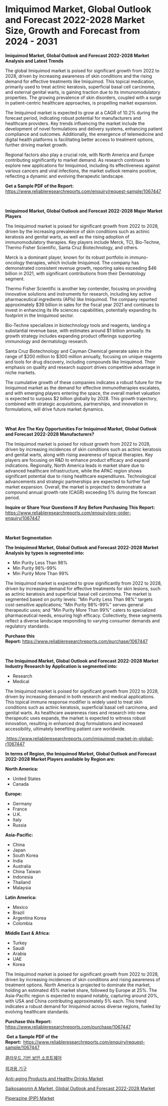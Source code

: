 <p><h1>Imiquimod Market, Global Outlook and Forecast 2022-2028 Market Size, Growth and Forecast from 2024 - 2031</h1></p><p><strong>Imiquimod Market, Global Outlook and Forecast 2022-2028 Market Analysis and Latest Trends</strong></p>
<p><p>The global Imiquimod market is poised for significant growth from 2022 to 2028, driven by increasing awareness of skin conditions and the rising demand for effective treatments like Imiquimod. This topical medication, primarily used to treat actinic keratosis, superficial basal cell carcinoma, and external genital warts, is gaining traction due to its immunomodulatory properties. The growing prevalence of skin disorders, coupled with a surge in patient-centric healthcare approaches, is propelling market expansion.</p><p>The Imiquimod market is expected to grow at a CAGR of 10.2% during the forecast period, indicating robust potential for manufacturers and healthcare providers. Key trends influencing the market include the development of novel formulations and delivery systems, enhancing patient compliance and outcomes. Additionally, the emergence of telemedicine and digital health platforms is facilitating better access to treatment options, further driving market growth.</p><p>Regional factors also play a crucial role, with North America and Europe contributing significantly to market demand. As research continues to explore new applications for Imiquimod, including its effectiveness against various cancers and viral infections, the market outlook remains positive, reflecting a dynamic and evolving therapeutic landscape.</p></p>
<p><strong>Get a Sample PDF of the Report:&nbsp;</strong> <a href="https://www.reliableresearchreports.com/enquiry/request-sample/1067447">https://www.reliableresearchreports.com/enquiry/request-sample/1067447</a></p>
<p>&nbsp;</p>
<p><strong>Imiquimod Market, Global Outlook and Forecast 2022-2028 Major Market Players</strong></p>
<p><p>The Imiquimod market is poised for significant growth from 2022 to 2028, driven by the increasing prevalence of skin conditions such as actinic keratosis and genital warts, as well as the rising adoption of immunomodulatory therapies. Key players include Merck, TCI, Bio-Techne, Thermo Fisher Scientific, Santa Cruz Biotechnology, and others.</p><p>Merck is a dominant player, known for its robust portfolio in immuno-oncology therapies, which include Imiquimod. The company has demonstrated consistent revenue growth, reporting sales exceeding $46 billion in 2021, with significant contributions from their Dermatology segment.</p><p>Thermo Fisher Scientific is another key contender, focusing on providing innovative solutions and instruments for research, including key active pharmaceutical ingredients (APIs) like Imiquimod. The company reported approximately $39 billion in sales for the fiscal year 2021 and continues to invest in enhancing its life sciences capabilities, potentially expanding its footprint in the Imiquimod sector.</p><p>Bio-Techne specializes in biotechnology tools and reagents, landing a substantial revenue base, with estimates around $1 billion annually. Its growth strategy includes expanding product offerings supporting immunology and dermatology research.</p><p>Santa Cruz Biotechnology and Cayman Chemical generate sales in the range of $200 million to $300 million annually, focusing on unique reagents and tools for drug discovery, including compounds like Imiquimod. Their emphasis on quality and research support drives competitive advantage in niche markets.</p><p>The cumulative growth of these companies indicates a robust future for the Imiquimod market as the demand for effective immunotherapies escalates, and with emerging players entering the space, the overall market valuation is expected to surpass $2 billion globally by 2028. This growth trajectory, combined with strategic acquisitions, partnerships, and innovation in formulations, will drive future market dynamics.</p></p>
<p>&nbsp;</p>
<p><strong>What Are The Key Opportunities For Imiquimod Market, Global Outlook and Forecast 2022-2028 Manufacturers?</strong></p>
<p><p>The Imiquimod market is poised for robust growth from 2022 to 2028, driven by increasing incidences of skin conditions such as actinic keratosis and genital warts, along with rising awareness of topical therapies. Key players are focusing on R&D to enhance product efficacy and expand indications. Regionally, North America leads in market share due to advanced healthcare infrastructure, while the APAC region shows significant potential due to rising healthcare expenditures. Technological advancements and strategic partnerships are expected to further fuel market expansion. Overall, the market is projected to demonstrate a compound annual growth rate (CAGR) exceeding 5% during the forecast period.</p></p>
<p><strong>Inquire or Share Your Questions If Any Before Purchasing This Report:</strong> <a href="https://www.reliableresearchreports.com/enquiry/pre-order-enquiry/1067447">https://www.reliableresearchreports.com/enquiry/pre-order-enquiry/1067447</a></p>
<p>&nbsp;</p>
<p><strong>Market Segmentation</strong></p>
<p><strong>The Imiquimod Market, Global Outlook and Forecast 2022-2028 Market Analysis by types is segmented into:</strong></p>
<p><ul><li>Min Purity Less Than 98%</li><li>Min Purity 98%-99%</li><li>Min Purity More Than 99%</li></ul></p>
<p><p>The Imiquimod market is expected to grow significantly from 2022 to 2028, driven by increasing demand for effective treatments for skin lesions, such as actinic keratosis and superficial basal cell carcinoma. The market is segmented based on purity levels: "Min Purity Less Than 98%" targets cost-sensitive applications; "Min Purity 98%-99%" serves general therapeutic uses; and "Min Purity More Than 99%" caters to specialized pharmaceutical needs, ensuring high efficacy. Collectively, these segments reflect a diverse landscape responding to varying consumer demands and regulatory standards.</p></p>
<p><strong>Purchase this Report:&nbsp;</strong><a href="https://www.reliableresearchreports.com/purchase/1067447">https://www.reliableresearchreports.com/purchase/1067447</a></p>
<p>&nbsp;</p>
<p><strong>The Imiquimod Market, Global Outlook and Forecast 2022-2028 Market Industry Research by Application is segmented into:</strong></p>
<p><ul><li>Research</li><li>Medical</li></ul></p>
<p><p>The Imiquimod market is poised for significant growth from 2022 to 2028, driven by increasing demand in both research and medical applications. This topical immune response modifier is widely used to treat skin conditions such as actinic keratosis, superficial basal cell carcinoma, and genital warts. As healthcare awareness rises and research into new therapeutic uses expands, the market is expected to witness robust innovation, resulting in enhanced drug formulations and increased accessibility, ultimately benefiting patient care worldwide.</p></p>
<p><a href="https://www.reliableresearchreports.com/imiquimod-market-in-global-r1067447">&nbsp;https://www.reliableresearchreports.com/imiquimod-market-in-global-r1067447</a></p>
<p><strong>In terms of Region, the Imiquimod Market, Global Outlook and Forecast 2022-2028 Market Players available by Region are:</strong></p>
<p>
    <p> <strong> North America: </strong>
        <ul>
            <li>United States</li>
            <li>Canada</li>
        </ul>
        </p> 
    <p> <strong> Europe: </strong>
        <ul>
            <li>Germany</li>
            <li>France</li>
            <li>U.K.</li>
            <li>Italy</li>
            <li>Russia</li>
        </ul>
        </p> 
    <p> <strong> Asia-Pacific: </strong>
        <ul>
            <li>China</li>
            <li>Japan</li>
            <li>South Korea</li>
            <li>India</li>
            <li>Australia</li>
            <li>China Taiwan</li>
            <li>Indonesia</li>
            <li>Thailand</li>
            <li>Malaysia</li>
        </ul>
        </p> 
    <p> <strong> Latin America: </strong>
        <ul>
            <li>Mexico</li>
            <li>Brazil</li>
            <li>Argentina Korea</li>
            <li>Colombia</li>
        </ul>
        </p> 
    <p> <strong> Middle East & Africa: </strong>
        <ul>
            <li>Turkey</li>
            <li>Saudi</li>
            <li>Arabia</li>
            <li>UAE</li>
            <li>Korea</li>
        </ul>
    </p>
    </p>
<p><p>The Imiquimod market is poised for significant growth from 2022 to 2028, driven by increasing incidences of skin conditions and rising awareness of treatment options. North America is projected to dominate the market, holding an estimated 45% market share, followed by Europe at 25%. The Asia-Pacific region is expected to expand notably, capturing around 20%, with USA and China contributing approximately 5% each. This trend indicates a robust demand for Imiquimod across diverse regions, fueled by evolving healthcare standards.</p></p>
<p><strong>Purchase this Report: </strong><a href="https://www.reliableresearchreports.com/purchase/1067447">https://www.reliableresearchreports.com/purchase/1067447</a></p>
<p>&nbsp;<strong>Get a Sample PDF of the Report:&nbsp;&nbsp;</strong><a href="https://www.reliableresearchreports.com/enquiry/request-sample/1067447">https://www.reliableresearchreports.com/enquiry/request-sample/1067447</a></p>
<p><strong></strong></p>
<p><p><a href="https://github.com/sougarounis/Market-Research-Report-List-6/blob/main/7810852108490.md">클라우드 기반 보안 소프트웨어</a></p><p><a href="https://medium.com/@jordymiller25/%EA%B8%80%EB%A1%9C%EB%B2%8C-%EC%99%B8%EA%B3%BC%EC%9A%A9-%EA%B8%B0%EA%B8%B0-%EC%8B%9C%EC%9E%A5-%EB%8F%99%ED%96%A5-%EB%B0%8F-%EC%A7%80%EC%97%AD%EB%B3%84-%EC%9C%A0%ED%98%95-%EC%99%B8%EA%B3%BC-%EB%B4%89%ED%95%A9%EC%82%AC-%EB%B0%8F-%EC%8A%A4%ED%85%8C%EC%9D%B4%ED%94%8C-%ED%9C%B4%EB%8C%80%EC%9A%A9-%EC%99%B8%EA%B3%BC-%EC%9E%A5%EB%B9%84-%EC%A0%84%EA%B8%B0-%EC%88%98%EC%88%A0-%EA%B8%B0%EA%B8%B0-%EB%B0%8F-%EC%9D%91%EC%9A%A9-%EB%B6%84%EC%95%BC-%EC%8B%A0%EA%B2%BD-%EC%99%B8%EA%B3%BC-%EC%84%B1%ED%98%95-%EB%B0%8F-%EC%9E%AC%EA%B1%B4-%EC%88%98%EC%88%A0-%EC%83%81%EC%B2%98-%EB%B4%89%ED%95%A9-3b38e91b9c9f">외과용 기구</a></p><p><a href="https://issuu.com/reportprime-2/docs/anti-aging-products-and-healthy-dri_4052750d06bc87">Anti-aging Products and Healthy Drinks Market</a></p><p><a href="https://github.com/RichRobinson5/Market-Research-Report-List-6/blob/main/saikosaponin-a-market-global-outlook-and-forecast-2022-2028-market.md">Saikosaponin A Market, Global Outlook and Forecast 2022-2028 Market</a></p><p><a href="https://medium.com/@kein87623/global-piperazine-pip-market-analysis-trends-forecasts-and-growth-opportunities-2024-2031-23bbea37dc62">Piperazine (PIP) Market</a></p></p>
